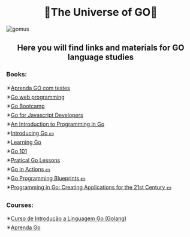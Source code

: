 <h1 align="center">🔹The Universe of GO🔹</h1>

![gomus](https://user-images.githubusercontent.com/79488448/137652984-e457092d-36b6-486f-8485-2b5dff5bd31b.png)
<h2 align="center">Here you will find links and materials for GO language studies</h2>

<h3>Books:</h3>
✴️<a href="https://larien.gitbook.io/aprenda-go-com-testes/">Aprenda GO com testes</a><br>
✴️<a href="https://livebook.manning.com/book/go-web-programming/preface/">Go web programming</a><br>
✴️<a href="http://www.golangbootcamp.com/book">Go Bootcamp</a><br>
✴️<a href="http://www.pazams.com/Go-for-Javascript-Developers/">Go for Javascript Developers</a><br>
✴️<a href="https://www.golang-book.com/books/intro">An Introduction to Programming in Go</a><br>
✴️<a href="https://www.oreilly.com/library/view/introducing-go/9781491941997/">Introducing Go 💵</a><br>
✴️<a href="https://www.miek.nl/go/">Learning Go</a><br>
✴️<a href="https://go101.org/article/101.html">Go 101</a><br>
✴️<a href="https://www.practical-go-lessons.com/">Pratical Go Lessons</a><br>
✴️<a href="https://www.manning.com/books/go-in-action">Go in Actions 💵</a><br>
✴️<a href="https://www.packtpub.com/product/go-programming-blueprints-second-edition/9781786468949">Go Programming Blueprints 💵</a><br>
✴️<a href="https://www.informit.com/store/programming-in-go-creating-applications-for-the-21st-9780321774637">Programming in Go: Creating Applications for the 21st Century 💵</a><br>

<h3>Courses:</h3>
✴️<a href="https://www.cursou.com.br/informatica/curso-de-introducao-a-linguagem-go-golang/#player">Curso de Introdução a Linguagem Go (Golang)</a><br>
✴️<a href="https://youtube.com/playlist?list=PLCKpcjBB_VlBsxJ9IseNxFllf-UFEXOdg">Aprenda Go </a><br>
